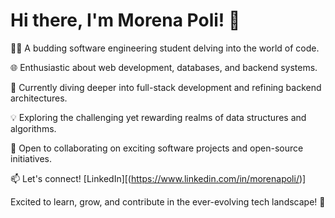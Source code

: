 # Hi there, I'm Morena Poli! 👋

👩‍💻 A budding software engineering student delving into the world of code.

🌐 Enthusiastic about web development, databases, and backend systems.

🌱 Currently diving deeper into full-stack development and refining backend architectures.

💡 Exploring the challenging yet rewarding realms of data structures and algorithms.

🤝 Open to collaborating on exciting software projects and open-source initiatives.

📫 Let's connect! [LinkedIn][(https://www.linkedin.com/in/morenapoli/)] 

Excited to learn, grow, and contribute in the ever-evolving tech landscape! 🚀
